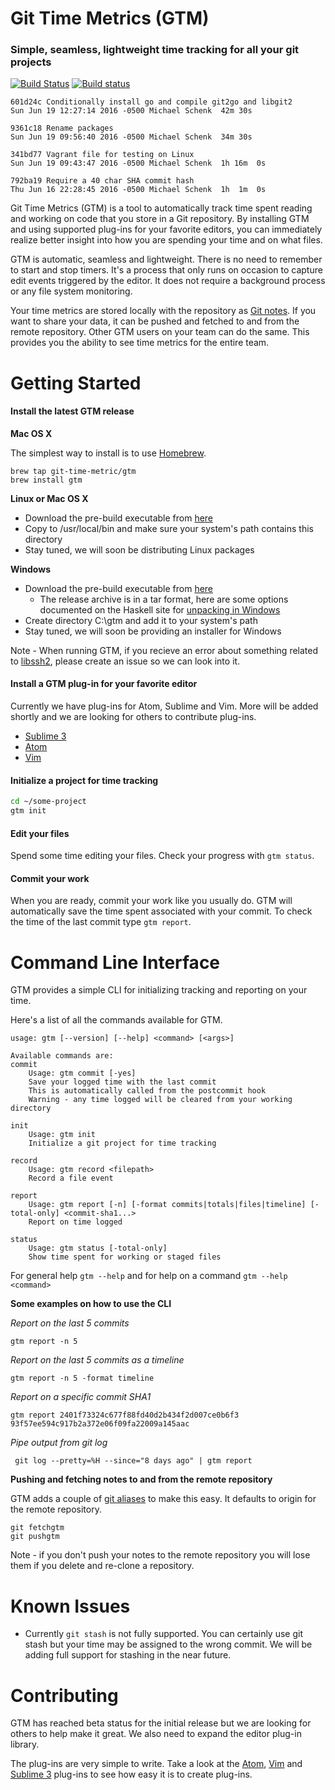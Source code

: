 # Git Time Metrics (GTM)
### Simple, seamless, lightweight time tracking for all your git projects

[![Build Status](https://travis-ci.org/git-time-metric/gtm.svg?branch=develop)](https://travis-ci.org/git-time-metric/gtm) [![Build status](https://ci.appveyor.com/api/projects/status/gj6tvm8njgwj0hqi?svg=true)](https://ci.appveyor.com/project/mschenk42/gtm)

```
601d24c Conditionally install go and compile git2go and libgit2
Sun Jun 19 12:27:14 2016 -0500 Michael Schenk  42m 30s

9361c18 Rename packages
Sun Jun 19 09:56:40 2016 -0500 Michael Schenk  34m 30s

341bd77 Vagrant file for testing on Linux
Sun Jun 19 09:43:47 2016 -0500 Michael Schenk  1h 16m  0s

792ba19 Require a 40 char SHA commit hash
Thu Jun 16 22:28:45 2016 -0500 Michael Schenk  1h  1m  0s
```

Git Time Metrics (GTM) is a tool to automatically track time spent reading and working on code that you store in a Git repository. By installing GTM and using supported plug-ins for your favorite editors, you can immediately realize better insight into how you are spending your time and on what files.

GTM is automatic, seamless and lightweight.  There is no need to remember to start and stop timers.  It's a process that only runs on occasion to capture edit events triggered by the editor.  It does not require a background process or any file system monitoring.

Your time metrics are stored locally with the repository as [Git notes](https://git-scm.com/docs/git-notes). If you want to share your data,  it can be pushed and fetched to and from the remote repository. Other GTM users on your team can do the same. This provides you the ability to see time metrics for the entire team.


# Getting Started

#### Install the latest GTM release

**Mac OS X**

The simplest way to install is to use [Homebrew](http://brew.sh).
```
brew tap git-time-metric/gtm
brew install gtm
```

**Linux or Mac OS X**

- Download the pre-build executable from [here](https://github.com/git-time-metric/gtm/releases)
- Copy to /usr/local/bin and make sure your system's path contains this directory
- Stay tuned, we will soon be distributing Linux packages

**Windows**

- Download the pre-build executable from [here](https://github.com/git-time-metric/gtm/releases)
  - The release archive is in a tar format, here are some options documented on the Haskell site for [unpacking in Windows](https://wiki.haskell.org/How_to_unpack_a_tar_file_in_Windows)
- Create directory C:\gtm and add it to your system's path
- Stay tuned, we will soon be providing an installer for Windows

Note - When running GTM, if you recieve an error about something related to [libssh2](https://www.libssh2.org), please create an issue so we can look into it.

#### Install a GTM plug-in for your favorite editor

Currently we have plug-ins for Atom, Sublime and Vim. More will be added shortly and we are looking for others to contribute plug-ins.

- [Sublime 3](https://github.com/git-time-metric/gtm-sublime3-plugin)
- [Atom](https://github.com/git-time-metric/gtm-atom-plugin)
- [Vim](https://github.com/git-time-metric/gtm-vim-plugin)

#### Initialize a project for time tracking

```sh
cd ~/some-project
gtm init
```

#### Edit your files

Spend some time editing your files.  Check your progress with `gtm status`.

#### Commit your work

When you are ready, commit your work like you usually do.  GTM will automatically save the time spent associated with your commit. To check the time of the last commit type `gtm report`.

# Command Line Interface

GTM provides a simple CLI for initializing tracking and reporting on your time.

Here's a list of all the commands available for GTM.
```
usage: gtm [--version] [--help] <command> [<args>]

Available commands are:
commit
    Usage: gtm commit [-yes]
    Save your logged time with the last commit
    This is automatically called from the postcommit hook
    Warning - any time logged will be cleared from your working directory

init
    Usage: gtm init
    Initialize a git project for time tracking

record
    Usage: gtm record <filepath>
    Record a file event

report
    Usage: gtm report [-n] [-format commits|totals|files|timeline] [-total-only] <commit-sha1...>
    Report on time logged

status
    Usage: gtm status [-total-only]
    Show time spent for working or staged files
```

For general help `gtm --help` and for help on a command `gtm --help <command>`

**Some examples on how to use the CLI**

*Report on the last 5 commits*

```
gtm report -n 5
```

*Report on the last 5 commits as a timeline*

```
gtm report -n 5 -format timeline
```

*Report on a specific commit SHA1*

```
gtm report 2401f73324c677f88fd40d2b434f2d007ce0b6f3 93f57ee594c917b2a372e06f09fa22009a145aac
```

*Pipe output from git log*

```
 git log --pretty=%H --since="8 days ago" | gtm report
```

**Pushing and fetching notes to and from the remote repository**

GTM adds a couple of [git aliases](https://git-scm.com/book/en/v2/Git-Basics-Git-Aliases) to make this easy.  It defaults to origin for the remote repository.

```
git fetchgtm
git pushgtm
```

Note - if you don't push your notes to the remote repository you will lose them if you delete and re-clone a repository.

# Known Issues

- Currently `git stash` is not fully supported.  You can certainly use git stash but your time may be assigned to the wrong commit. We will be adding full support for stashing in the near future.

# Contributing

GTM has reached beta status for the initial release but we are looking for others to help make it great. We also need to expand the editor plug-in library.

The plug-ins are very simple to write. Take a look at the [Atom](https://github.com/git-time-metric/gtm-atom-plugin), [Vim](https://github.com/git-time-metric/gtm-vim-plugin) and [Sublime 3](https://github.com/git-time-metric/gtm-sublime3-plugin) plug-ins to see how easy it is to create plug-ins.

